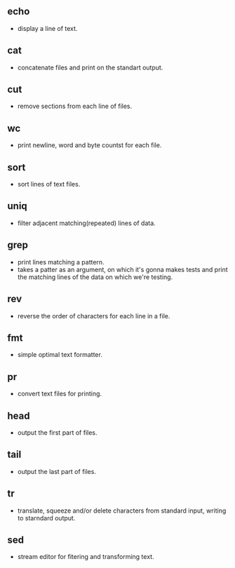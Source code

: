## echo
- display a line of text.

## cat
- concatenate files and print on the standart output.

## cut
- remove sections from each line of files.

## wc
- print newline, word and byte countst for each file.

## sort
- sort lines of text files.

## uniq
- filter adjacent matching(repeated) lines of data.

## grep
- print lines matching a pattern.
- takes a patter as an argument, on which it's gonna makes tests and print the matching lines of the data on which we're testing.

## rev
- reverse the order of characters for each line in a file.

## fmt
- simple optimal text formatter.

## pr
- convert text files for printing.

## head
- output the first part of files.

## tail
- output the last part of files.

## tr
- translate, squeeze and/or delete characters from standard input, writing to starndard output.

## sed
- stream editor for fitering and transforming text.
